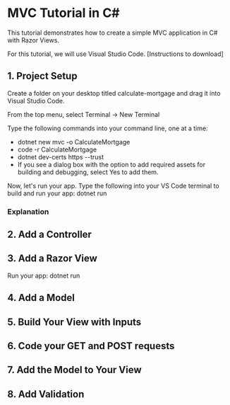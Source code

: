 # MVC Tutorial in C#
This tutorial demonstrates how to create a simple MVC application in C# with Razor Views.

For this tutorial, we will use Visual Studio Code.
[Instructions to download]

## 1. Project Setup
Create a folder on your desktop titled calculate-mortgage and drag it into Visual Studio Code.

From the top menu, select Terminal -> New Terminal

Type the following commands into your command line, one at a time:

- dotnet new mvc -o CalculateMortgage
- code -r CalculateMortgage
- dotnet dev-certs https --trust
- If you see a dialog box with the option to add required assets for building and debugging, select Yes to add them.

Now, let's run your app. Type the following into your VS Code terminal to build and run your app:
dotnet run

### Explanation

## 2. Add a Controller

## 3. Add a Razor View

Run your app:
dotnet run

## 4. Add a Model

## 5. Build Your View with Inputs

## 6. Code your GET and POST requests

## 7. Add the Model to Your View

## 8. Add Validation

